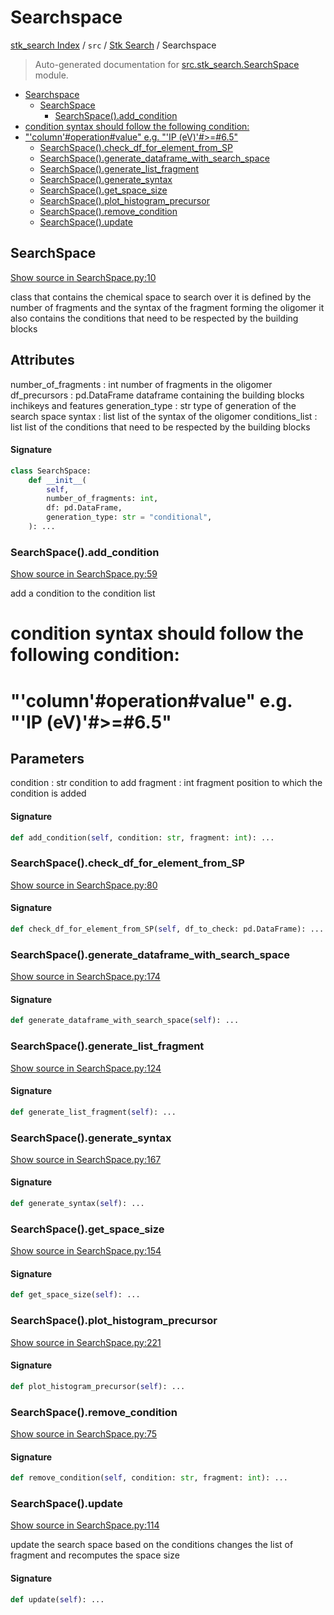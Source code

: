 # Searchspace

[stk_search Index](../../README.md#stk_search-index) / `src` / [Stk Search](./index.md#stk-search) / Searchspace

> Auto-generated documentation for [src.stk_search.SearchSpace](https://github.com/mohammedazzouzi15/STK_search/blob/main/src/stk_search/SearchSpace.py) module.

- [Searchspace](#searchspace)
  - [SearchSpace](#searchspace)
    - [SearchSpace().add_condition](#searchspace()add_condition)
- [condition syntax should follow the following condition:](#condition-syntax-should-follow-the-following-condition:)
- ["'column'#operation#value" e.g. "'IP (eV)'#>=#6.5"](#"'column'#operation#value"-eg-"'ip-(ev)'#>=#65")
    - [SearchSpace().check_df_for_element_from_SP](#searchspace()check_df_for_element_from_sp)
    - [SearchSpace().generate_dataframe_with_search_space](#searchspace()generate_dataframe_with_search_space)
    - [SearchSpace().generate_list_fragment](#searchspace()generate_list_fragment)
    - [SearchSpace().generate_syntax](#searchspace()generate_syntax)
    - [SearchSpace().get_space_size](#searchspace()get_space_size)
    - [SearchSpace().plot_histogram_precursor](#searchspace()plot_histogram_precursor)
    - [SearchSpace().remove_condition](#searchspace()remove_condition)
    - [SearchSpace().update](#searchspace()update)

## SearchSpace

[Show source in SearchSpace.py:10](https://github.com/mohammedazzouzi15/STK_search/blob/main/src/stk_search/SearchSpace.py#L10)

class that contains the chemical space to search over
it is defined by the number of fragments and the syntax of the fragment forming the oligomer
it also contains the conditions that need to be respected by the building blocks

Attributes
----------
number_of_fragments : int
    number of fragments in the oligomer
df_precursors : pd.DataFrame
    dataframe containing the building blocks inchikeys and features
generation_type : str
    type of generation of the search space
syntax : list
    list of the syntax of the oligomer
conditions_list : list
    list of the conditions that need to be respected by the building blocks

#### Signature

```python
class SearchSpace:
    def __init__(
        self,
        number_of_fragments: int,
        df: pd.DataFrame,
        generation_type: str = "conditional",
    ): ...
```

### SearchSpace().add_condition

[Show source in SearchSpace.py:59](https://github.com/mohammedazzouzi15/STK_search/blob/main/src/stk_search/SearchSpace.py#L59)

add a condition to the condition list
# condition syntax should follow the following condition:
# "'column'#operation#value" e.g. "'IP (eV)'#>=#6.5"
Parameters
----------
condition : str
    condition to add
fragment : int
    fragment position to which the condition is added

#### Signature

```python
def add_condition(self, condition: str, fragment: int): ...
```

### SearchSpace().check_df_for_element_from_SP

[Show source in SearchSpace.py:80](https://github.com/mohammedazzouzi15/STK_search/blob/main/src/stk_search/SearchSpace.py#L80)

#### Signature

```python
def check_df_for_element_from_SP(self, df_to_check: pd.DataFrame): ...
```

### SearchSpace().generate_dataframe_with_search_space

[Show source in SearchSpace.py:174](https://github.com/mohammedazzouzi15/STK_search/blob/main/src/stk_search/SearchSpace.py#L174)

#### Signature

```python
def generate_dataframe_with_search_space(self): ...
```

### SearchSpace().generate_list_fragment

[Show source in SearchSpace.py:124](https://github.com/mohammedazzouzi15/STK_search/blob/main/src/stk_search/SearchSpace.py#L124)

#### Signature

```python
def generate_list_fragment(self): ...
```

### SearchSpace().generate_syntax

[Show source in SearchSpace.py:167](https://github.com/mohammedazzouzi15/STK_search/blob/main/src/stk_search/SearchSpace.py#L167)

#### Signature

```python
def generate_syntax(self): ...
```

### SearchSpace().get_space_size

[Show source in SearchSpace.py:154](https://github.com/mohammedazzouzi15/STK_search/blob/main/src/stk_search/SearchSpace.py#L154)

#### Signature

```python
def get_space_size(self): ...
```

### SearchSpace().plot_histogram_precursor

[Show source in SearchSpace.py:221](https://github.com/mohammedazzouzi15/STK_search/blob/main/src/stk_search/SearchSpace.py#L221)

#### Signature

```python
def plot_histogram_precursor(self): ...
```

### SearchSpace().remove_condition

[Show source in SearchSpace.py:75](https://github.com/mohammedazzouzi15/STK_search/blob/main/src/stk_search/SearchSpace.py#L75)

#### Signature

```python
def remove_condition(self, condition: str, fragment: int): ...
```

### SearchSpace().update

[Show source in SearchSpace.py:114](https://github.com/mohammedazzouzi15/STK_search/blob/main/src/stk_search/SearchSpace.py#L114)

update the search space based on the conditions
changes the list of fragment and recomputes the space size

#### Signature

```python
def update(self): ...
```